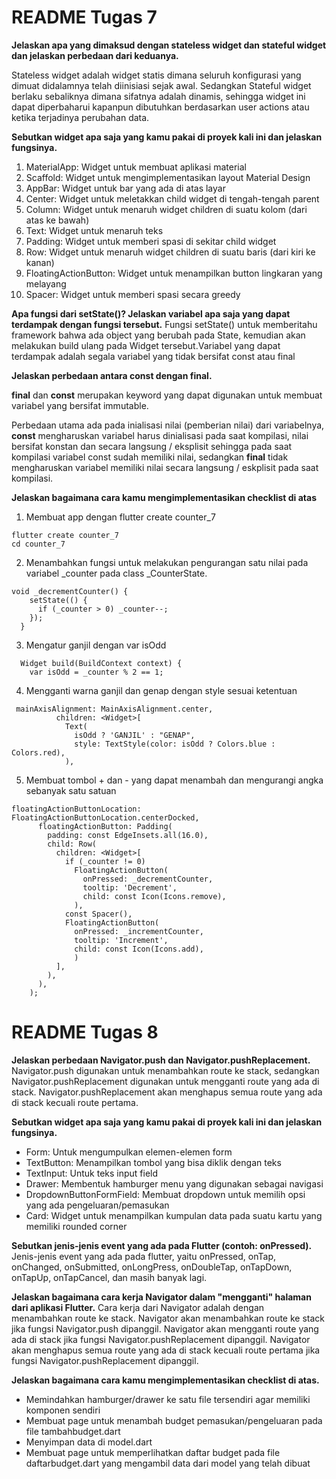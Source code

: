 # README Tugas 7

**Jelaskan apa yang dimaksud dengan stateless widget dan stateful widget dan jelaskan perbedaan dari keduanya.**

Stateless widget adalah widget statis dimana seluruh konfigurasi yang dimuat didalamnya telah diinisiasi sejak awal. Sedangkan Stateful widget berlaku sebaliknya dimana sifatnya adalah dinamis, sehingga widget ini dapat diperbaharui kapanpun dibutuhkan berdasarkan user actions atau ketika terjadinya perubahan data.

**Sebutkan widget apa saja yang kamu pakai di proyek kali ini dan jelaskan fungsinya.**

1. MaterialApp: Widget untuk membuat aplikasi material
2. Scaffold: Widget untuk mengimplementasikan layout Material Design
3. AppBar: Widget untuk bar yang ada di atas layar
4. Center: Widget untuk meletakkan child widget di tengah-tengah parent
5. Column: Widget untuk menaruh widget children di suatu kolom (dari atas ke bawah)
6. Text: Widget untuk menaruh teks
7. Padding: Widget untuk memberi spasi di sekitar child widget
8. Row: Widget untuk menaruh widget children di suatu baris (dari kiri ke kanan)
9. FloatingActionButton: Widget untuk menampilkan button lingkaran yang melayang
10. Spacer: Widget untuk memberi spasi secara greedy

**Apa fungsi dari setState()? Jelaskan variabel apa saja yang dapat terdampak dengan fungsi tersebut.**
Fungsi setState() untuk memberitahu framework bahwa ada object yang berubah pada State, kemudian akan melakukan build ulang pada Widget tersebut.Variabel yang dapat terdampak adalah segala variabel yang tidak bersifat const atau final

**Jelaskan perbedaan antara const dengan final.**

**final** dan **const** merupakan keyword yang dapat digunakan untuk membuat variabel yang bersifat immutable.

Perbedaan utama ada pada inialisasi nilai (pemberian nilai) dari variabelnya, **const** mengharuskan variabel harus dinialisasi pada saat kompilasi, nilai bersifat konstan dan secara langsung / eksplisit sehingga pada saat kompilasi variabel const sudah memiliki nilai, sedangkan **final** tidak mengharuskan variabel memiliki nilai secara langsung / eskplisit pada saat kompilasi.


**Jelaskan bagaimana cara kamu mengimplementasikan checklist di atas**
1. Membuat app dengan flutter create counter_7
```
flutter create counter_7
cd counter_7
```

2. Menambahkan fungsi untuk melakukan pengurangan satu nilai pada variabel _counter pada class _CounterState.
```
void _decrementCounter() {
    setState(() {
      if (_counter > 0) _counter--;
    });
  }
```
3. Mengatur ganjil dengan var isOdd
```
  Widget build(BuildContext context) {
    var isOdd = _counter % 2 == 1;
```
4. Mengganti warna ganjil dan genap dengan style sesuai ketentuan
```
 mainAxisAlignment: MainAxisAlignment.center,
          children: <Widget>[
            Text(
              isOdd ? 'GANJIL' : "GENAP",
              style: TextStyle(color: isOdd ? Colors.blue : Colors.red),            
            ),
```

5. Membuat tombol + dan - yang dapat menambah dan mengurangi angka sebanyak satu satuan
```
floatingActionButtonLocation: FloatingActionButtonLocation.centerDocked,
      floatingActionButton: Padding(
        padding: const EdgeInsets.all(16.0),
        child: Row(
          children: <Widget>[
            if (_counter != 0)
              FloatingActionButton(
                onPressed: _decrementCounter,
                tooltip: 'Decrement',
                child: const Icon(Icons.remove),
              ),
            const Spacer(),
            FloatingActionButton(
              onPressed: _incrementCounter,
              tooltip: 'Increment',
              child: const Icon(Icons.add),
              )
          ],
        ),
      ), 
    );
```

# README Tugas 8

**Jelaskan perbedaan Navigator.push dan Navigator.pushReplacement.**
Navigator.push digunakan untuk menambahkan route ke stack, sedangkan Navigator.pushReplacement digunakan untuk mengganti route yang ada di stack. Navigator.pushReplacement akan menghapus semua route yang ada di stack kecuali route pertama.

**Sebutkan widget apa saja yang kamu pakai di proyek kali ini dan jelaskan fungsinya.**
- Form: Untuk mengumpulkan elemen-elemen form
- TextButton: Menampilkan tombol yang bisa diklik dengan teks
- TextInput: Untuk teks input field
- Drawer: Membentuk hamburger menu yang digunakan sebagai navigasi
- DropdownButtonFormField: Membuat dropdown untuk memilih opsi yang ada pengeluaran/pemasukan
- Card: Widget untuk menampilkan kumpulan data pada suatu kartu yang memiliki rounded corner 

**Sebutkan jenis-jenis event yang ada pada Flutter (contoh: onPressed).**
Jenis-jenis event yang ada pada flutter, yaitu onPressed, onTap, onChanged, onSubmitted, onLongPress, onDoubleTap, onTapDown, onTapUp, onTapCancel, dan masih banyak lagi.

**Jelaskan bagaimana cara kerja Navigator dalam "mengganti" halaman dari aplikasi Flutter.**
Cara kerja dari Navigator adalah dengan menambahkan route ke stack. Navigator akan menambahkan route ke stack jika fungsi Navigator.push dipanggil. Navigator akan mengganti route yang ada di stack jika fungsi Navigator.pushReplacement dipanggil. Navigator akan menghapus semua route yang ada di stack kecuali route pertama jika fungsi Navigator.pushReplacement dipanggil.

**Jelaskan bagaimana cara kamu mengimplementasikan checklist di atas.**
- Memindahkan hamburger/drawer ke satu file tersendiri agar memiliki komponen sendiri
- Membuat page untuk menambah budget pemasukan/pengeluaran pada file tambahbudget.dart
- Menyimpan data di model.dart 
- Membuat page untuk memperlihatkan daftar budget pada file daftarbudget.dart yang mengambil data dari model yang telah dibuat
